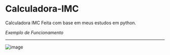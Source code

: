 # Calculadora-IMC

Calculadora IMC Feita com base em meus estudos em python.

_Exemplo de Funcionamento_
<hr>

![image](https://github.com/GustavoOfSmach/Calculadora-IMC/assets/76416937/a9502fa2-e215-47bc-af6e-147550f6ca9d)

